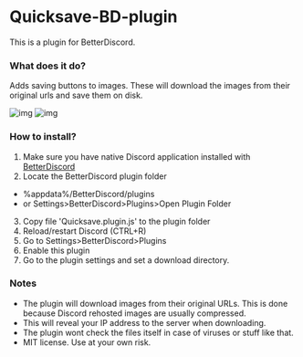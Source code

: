 # Quicksave-BD-plugin
This is a plugin for BetterDiscord.

### What does it do?
Adds saving buttons to images. These will download the images from their original urls and save them on disk.

![img](https://kosshi.net/images/quicksave0.png)
![img](https://kosshi.net/images/quicksave1.png)

### How to install?
1. Make sure you have native Discord application installed with [BetterDiscord](https://betterdiscord.net)
2. Locate the BetterDiscord plugin folder
  * %appdata%/BetterDiscord/plugins
  * or Settings>BetterDiscord>Plugins>Open Plugin Folder
3. Copy file 'Quicksave.plugin.js' to the plugin folder
4. Reload/restart Discord (CTRL+R)
5. Go to Settings>BetterDiscord>Plugins
6. Enable this plugin
7. Go to the plugin settings and set a download directory.


### Notes
- The plugin will download images from their original URLs. This is done because Discord rehosted images are usually compressed.
- This will reveal your IP address to the server when downloading.
- The plugin wont check the files itself in case of viruses or stuff like that.
- MIT license. Use at your own risk. 
